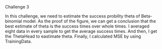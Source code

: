 Challenge 3

In this challenge, we need to estimate the success probility theta of Beta-binomial model. As the proof of the figure, we can get a conclusion that the best estimate of theta is the success times over whole times. I averaged eight data in every sample to get the average success times. And then, I get the ThetaHead to eastimate theta. Finally, I calculated MSE by using TrainingData.
